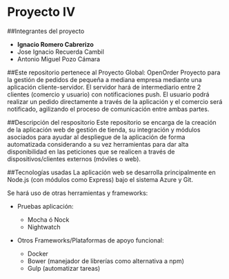 # Proyecto IV

##Integrantes del proyecto
- **Ignacio Romero Cabrerizo**
- Jose Ignacio Recuerda Cambil
- Antonio Miguel Pozo Cámara

##Este repositorio pertenece al Proyecto Global: OpenOrder
Proyecto para la gestión de pedidos de pequeña a mediana empresa mediante una aplicación cliente-servidor. El servidor hará de intermediario entre 2 clientes (comercio y usuario) con notificaciones push. El usuario podrá realizar un pedido directamente a través de la aplicación y el comercio será notificado, agilizando el proceso de comunicación entre ambas partes.

##Descripción del respositorio
Este repositorio se encarga de la creación de la aplicación web de gestión de tienda, su integración y módulos asociados para ayudar al despliegue de la aplicación de forma automatizada considerando a su vez herramientas para dar alta disponibilidad en las peticiones que se realicen a través de dispositivos/clientes externos (móviles o web).

##Tecnologías usadas
La aplicación web se desarrolla principalmente en Node.js (con módulos como Express) bajo el sistema Azure y Git.

Se hará uso de otras herramientas y frameworks:

 + Pruebas aplicación:
 	- Mocha ó Nock
 	- Nightwatch 

 + Otros Frameworks/Plataformas de apoyo funcional:
 	- Docker 
 	- Bower (manejador de librerías como alternativa a npm)
 	- Gulp (automatizar tareas)
